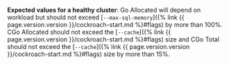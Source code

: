 **Expected values for a healthy cluster**: Go Allocated will depend on workload but should not exceed [`--max-sql-memory`]({% link {{ page.version.version }}/cockroach-start.md %}#flags) by more than 100%. CGo Allocated should not exceed the [`--cache`]({% link {{ page.version.version }}/cockroach-start.md %}#flags) size and CGo Total should not exceed the [`--cache`]({% link {{ page.version.version }}/cockroach-start.md %}#flags) size by more than 15%.